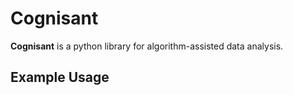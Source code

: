 # Cognisant

**Cognisant** is a python library for algorithm-assisted data analysis.

## Example Usage


